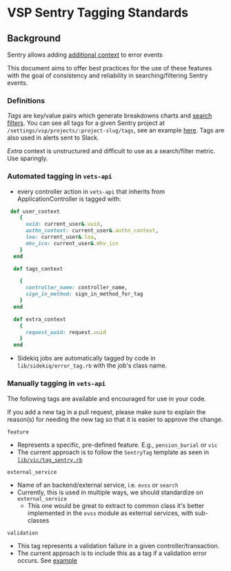 
# VSP Sentry Tagging Standards

## Background

Sentry allows adding [additional context](https://docs.sentry.io/enriching-error-data/context/?platform=ruby) to error events 

This document aims to offer best practices for the use of these features with the goal of consistency and reliability in searching/filtering Sentry events.

### Definitions

*Tags* are key/value pairs which generate breakdowns charts and [search filters](http://sentry.vfs.va.gov/vets-gov/platform-api-production/?query=is%3Aunresolved+backend_service%3Aevss). You can see all tags for a given Sentry project at `/settings/vsp/projects/:project-slug/tags`, see an example [here](http://sentry10.vfs.va.gov/settings/vsp/projects/platform-api/tags/). Tags are also used in alerts sent to Slack.

*Extra* context is unstructured and difficult to use as a search/filter metric. Use sparingly.

### Automated tagging in `vets-api`

- every controller action in `vets-api` that inherits from ApplicationController is tagged with:
 
```ruby
 def user_context
    {
      uuid: current_user&.uuid,
      authn_context: current_user&.authn_context,
      loa: current_user&.loa,
      mhv_icn: current_user&.mhv_icn
    }
  end

  def tags_context

    {
      controller_name: controller_name,
      sign_in_method: sign_in_method_for_tag
    }
  end

  def extra_context
    {
      request_uuid: request.uuid
    }
  end
```

- Sidekiq jobs are automatically tagged by code in `lib/sidekiq/error_tag.rb` with the job's class name.

### Manually tagging in `vets-api`

The following tags are available and encouraged for use in your code.

If you add a new tag in a pull request, please make sure to explain the reason(s) for needing the new tag
so that it is easier to approve the change.

`feature`
  - Represents a specific, pre-defined feature. E.g., `pension_burial` or  `vic`
  - The current approach is to follow the `SentryTag` template as seen in [`lib/vic/tag_sentry.rb`](https://github.com/department-of-veterans-affairs/vets-api/blob/master/lib/vic/tag_sentry.rb)

`external_service` 
  - Name of an backend/external service, i.e. `evss` or `search`
  - Currently, this is used in multiple ways, we should standardize on `external_service`
      - This one would be great to extract to common class it's better implemented in the `evss` module as external services, with sub-classes
 
`validation` 
  - This tag represents a validation failure in a given controller/transaction.
  - The current approach is to include this as a tag if a validation error occurs. See [example](https://github.com/department-of-veterans-affairs/vets-api/blob/master/app/controllers/v0/gi_bill_feedbacks_controller.rb)
